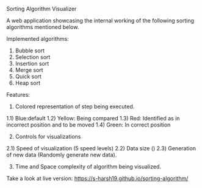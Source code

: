 Sorting Algorithm Visualizer

A web application showcasing the internal working of the following sorting algorithms mentioned below.

Implemented algorithms:
1) Bubble sort
2) Selection sort
3) Insertion sort
4) Merge sort
5) Quick sort
6) Heap sort

Features:

1) Colored representation of step being executed.

  1.1) Blue:default
  1.2) Yellow: Being compared
  1.3) Red: Identified as in incorrect position and to be moved
  1.4) Green: In correct position
  
2) Controls for visualizations

  2.1) Speed of visualization (5 speed levels)
  2.2) Data size ()
  2.3) Generation of new data (Randomly generate new data).
  
3) Time and Space complexity of algorithm being visualized.

Take a look at live version: https://s-harsh19.github.io/sorting-algorithm/
